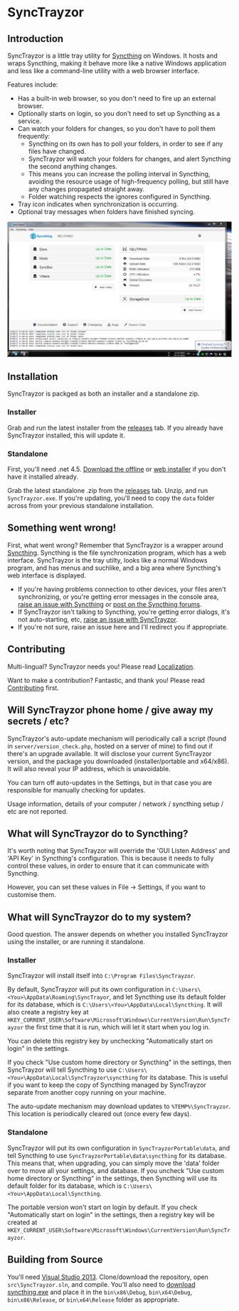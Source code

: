SyncTrayzor
===========

Introduction
------------

SyncTrayzor is a little tray utility for [Syncthing](http://syncthing.net/) on Windows.
It hosts and wraps Syncthing, making it behave more like a native Windows application and less like a command-line utility with a web browser interface.

Features include:

 - Has a built-in web browser, so you don't need to fire up an external browser.
 - Optionally starts on login, so you don't need to set up Syncthing as a service.
 - Can watch your folders for changes, so you don't have to poll them frequently:
    - Syncthing on its own has to poll your folders, in order to see if any files have changed.
    - SyncTrayzor will watch your folders for changes, and alert Syncthing the second anything changes.
    - This means you can increase the polling interval in Syncthing, avoiding the resource usage of high-frequency polling, but still have any changes propagated straight away.
    - Folder watching respects the ignores configured in Syncthing.
 - Tray icon indicates when synchronization is occurring.
 - Optional tray messages when folders have finished syncing.


![Screenshot](readme/screenshot.png)

Installation
------------

SyncTrayzor is packged as both an installer and a standalone zip.

### Installer

Grab and run the latest installer from the [releases](https://github.com/canton7/SyncTrayzor/releases) tab.
If you already have SyncTrayzor installed, this will update it.

### Standalone

First, you'll need .net 4.5. [Download the offline](http://www.microsoft.com/en-gb/download/details.aspx?id=42642) or
[web installer](http://www.microsoft.com/en-gb/download/details.aspx?id=42643) if you don't have it installed already.

Grab the latest standalone .zip from the [releases](https://github.com/canton7/SyncTrayzor/releases) tab.
Unzip, and run `SyncTrayzor.exe`. If you're updating, you'll need to copy the `data` folder across from your previous standalone installation.


Something went wrong!
---------------------

First, what went wrong? Remember that SyncTrayzor is a wrapper around [Syncthing](http://github.com/syncthing/syncthing).
Syncthing is the file synchronization program, which has a web interface.
SyncTrayzor is the tray utilty, looks like a normal Windows program, and has menus and suchlike, and a big area where Syncthing's web interface is displayed.

 - If you're having problems connection to other devices, your files aren't synchronizing, or you're getting error messages in the console area, [raise an issue with Syncthing](http://github.com/syncthing/syncthing) or [post on the Syncthing forums](http://discourse.syncthing.net).
 - If SyncTrayzor isn't talking to Syncthing, you're getting error dialogs, it's not auto-starting, etc, [raise an issue with SyncTrayzor](http://github.com/canton7/SyncTrayzor).
 - If you're not sure, raise an issue here and I'll redirect you if appropriate.


Contributing
------------

Multi-lingual? SyncTrayzor needs you! Please read [Localization](https://github.com/canton7/SyncTrayzor/wiki/Localization).

Want to make a contribution? Fantastic, and thank you! Please read [Contributing](https://github.com/canton7/SyncTrayzor/wiki/Contributing) first.


Will SyncTrayzor phone home / give away my secrets / etc?
---------------------------------------------------------

SyncTrayzor's auto-update mechanism will periodically call a script (found in `server/version_check.php`, hosted on a server of mine) to find out if there's an upgrade available.
It will disclose your current SyncTrayzor version, and the package you downloaded (installer/portable and x64/x86).
It will also reveal your IP address, which is unavoidable.

You can turn off auto-updates in the Settings, but in that case you are responsible for manually checking for updates.

Usage information, details of your computer / network / syncthing setup / etc are not reported.


What will SyncTrayzor do to Syncthing?
--------------------------------------

It's worth noting that SyncTrayzor will override the 'GUI Listen Address' and 'API Key' in Syncthing's configuration.
This is because it needs to fully control these values, in order to ensure that it can communicate with Syncthing.

However, you can set these values in File -> Settings, if you want to customise them.


What will SyncTrayzor do to my system?
--------------------------------------

Good question. The answer depends on whether you installed SyncTrayzor using the installer, or are running it standalone.

### Installer

SyncTrayzor will install itself into `C:\Program Files\SyncTrayzor`. 

By default, SyncTrayzor will put its own configuration in `C:\Users\<You>\AppData\Roaming\SyncTrayor`, and let Syncthing use its default folder for its database, which is `C:\Users\<You>\AppData\Local\Syncthing`.
It will also create a registry key at `HKEY_CURRENT_USER\Software\Microsoft\Windows\CurrentVersion\Run\SyncTrayzor` the first time that it is run, which will let it start when you log in.

You can delete this registry key by unchecking "Automatically start on login" in the settings.

If you check "Use custom home directory or Syncthing" in the settings, then SyncTrayzor will tell Syncthing to use `C:\Users\<You>\AppData\Local\SyncTrayzor\syncthing` for its database.
This is useful if you want to keep the copy of Syncthing managed by SyncTrayzor separate from another copy running on your machine.

The auto-update mechanism may download updates to `%TEMP%\SyncTrayzor`. This location is periodically cleared out (once every few days).

### Standalone

SyncTrayzor will put its own configuration in `SyncTrayzorPortable\data`, and tell Syncthing to use `SyncTrayzorPortable\data\syncthing` for its database.
This means that, when upgrading, you can simply move the 'data' folder over to move all your settings, and database.
If you uncheck "Use custom home directory or Syncthing" in the settings, then Syncthing will use its default folder for its database, which is `C:\Users\<You>\AppData\Local\Syncthing`.

The portable version won't start on login by default. If you check "Automatically start on login" in the settings, then a registry key will be created at `HKEY_CURRENT_USER\Software\Microsoft\Windows\CurrentVersion\Run\SyncTrayzor`.


Building from Source
--------------------

You'll need [Visual Studio 2013](http://www.visualstudio.com/en-us/news/vs2013-community-vs.aspx).
Clone/download the repository, open `src\SyncTrayzor.sln`, and compile.
You'll also need to [download syncthing.exe](https://github.com/syncthing/syncthing/releases) and place it in the `bin\x86\Debug`, `bin\x64\Debug`, `bin\x86\Release`, or `bin\x64\Release` folder as appropriate.
